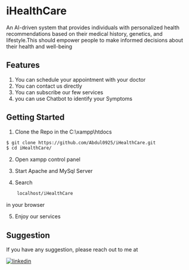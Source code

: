 
# iHealthCare

An AI-driven system that provides individuals with personalized health
recommendations based on their medical history, genetics, and lifestyle.This should
empower people to make informed decisions about their health and well-being


## Features

1. You can schedule your appointment with your doctor
2. You can contact us directly
3. You can subscribe our few services
4. you can use Chatbot to identify your Symptoms 
## Getting Started

1. Clone the Repo in the C:\xampp\htdocs

```bash
$ git clone https://github.com/Abdul0925/iHealthCare.git
$ cd iHealthCare/
```
2. Open xampp control panel

3. Start Apache and MySql Server

4. Search 
```bash 
    localhost/iHealthCare 
``` 
in your browser

5. Enjoy our services
## Suggestion

If you have any suggestion, please reach out to me at 


[![linkedin](https://img.shields.io/badge/linkedin-0A66C2?style=for-the-badge&logo=linkedin&logoColor=white)](https://www.linkedin.com/in/abdul-rahim-1a790a253/)


